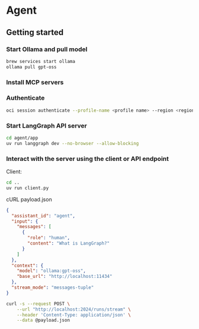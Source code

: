 # Agent

## Getting started

### Start Ollama and pull model
```bash
brew services start ollama
ollama pull gpt-oss
```

### Install MCP servers

### Authenticate
```bash
oci session authenticate --profile-name <profile name> --region <region name: us-sanjose-1>
```


### Start LangGraph API server
```bash
cd agent/app
uv run langgraph dev --no-browser --allow-blocking
```

### Interact with the server using the client or API endpoint
Client:
```bash
cd ..
uv run client.py
```

cURL
payload.json
```json
{
  "assistant_id": "agent",
  "input": {
    "messages": [
      {
        "role": "human",
        "content": "What is LangGraph?"
      }
    ]
  },
  "context": {
    "model": "ollama:gpt-oss",
    "base_url": "http://localhost:11434"
  },
  "stream_mode": "messages-tuple"
}
```

```bash
curl -s --request POST \
    --url "http://localhost:2024/runs/stream" \
    --header 'Content-Type: application/json' \
    --data @payload.json
```
